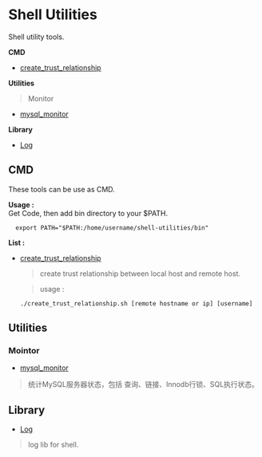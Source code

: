 
# Shell Utilities
Shell utility tools.
  
**CMD**
- [create_trust_relationship](#1)  

**Utilities**   

> Monitor
- [mysql_monitor](#2)

**Library**  
- [Log](#3)


## CMD
These tools can be use as CMD.  

**Usage :**  
Get Code, then add bin directory to your $PATH. 
```shell
  export PATH="$PATH:/home/username/shell-utilities/bin"
```

**List :**
- [create_trust_relationship](cmd/create_trust_relationship.sh) <span id="1"></span>
  
  > create trust relationship between local host and remote host.

  > usage :
  ```shell
  ./create_trust_relationship.sh [remote hostname or ip] [username]
  ```
## Utilities
### Mointor
- [mysql_monitor](utils/monitor/mysql_monitor/README.md) <span id="2"></span>
> 统计MySQL服务器状态，包括 查询、链接、Innodb行锁、SQL执行状态。

## Library
- [Log](lib/log/README.md) <span id="3"></span>
> log lib for shell.


